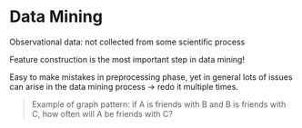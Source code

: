 Data Mining
===========

Observational data: not collected from some scientific process

Feature construction is the most important step in data mining!

Easy to make mistakes in preprocessing phase, yet in general lots of issues can arise in the data mining process -> redo it multiple times.

> Example of graph pattern: if A is friends with B and B is friends with C, how often will A be friends with C?

